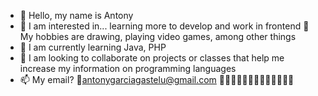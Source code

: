 - 👋 Hello, my name is Antony
- 👀 I am interested in... learning more to develop and work in frontend
👾My hobbies are drawing, playing video games, among other things
- 🌱 I am currently learning Java, PHP
- 💞️ I am looking to collaborate on projects or classes that help me increase my information on programming languages
- 📫 My email?
📧antonygarciagastelu@gmail.com
👾👾👾👾👾👾👾👾👾👾👾👾👾

<!---
CodeAntony/CodeAntony is a ✨ special ✨ repository because its `README.md` (this file) appears on your GitHub profile.
You can click the Preview link to take a look at your changes.
--->
